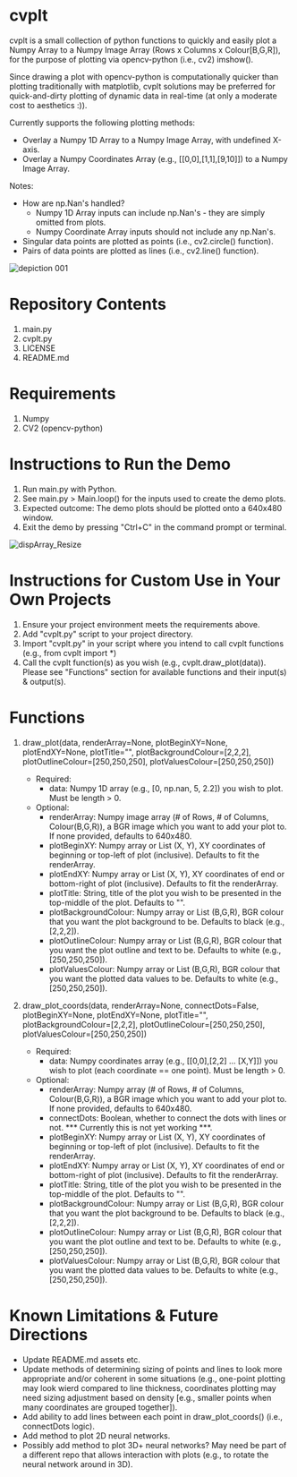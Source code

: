 # cvplt
cvplt is a small collection of python functions to quickly and easily plot a Numpy Array to a Numpy Image Array (Rows x Columns x Colour[B,G,R]), for the purpose of plotting via opencv-python (i.e., cv2) imshow().

Since drawing a plot with opencv-python is computationally quicker than plotting traditionally with matplotlib, cvplt solutions may be preferred for quick-and-dirty plotting of dynamic data in real-time (at only a moderate cost to aesthetics :)).

Currently supports the following plotting methods:
- Overlay a Numpy 1D Array to a Numpy Image Array, with undefined X-axis.
- Overlay a Numpy Coordinates Array (e.g., [[0,0],[1,1],[9,10]]) to a Numpy Image Array.

Notes:
- How are np.Nan's handled?
	- Numpy 1D Array inputs can include np.Nan's - they are simply omitted from plots.
	- Numpy Coordinate Array inputs should not include any np.Nan's.
- Singular data points are plotted as points (i.e., cv2.circle() function).
- Pairs of data points are plotted as lines (i.e., cv2.line() function).

![depiction 001](https://github.com/benfpv/cvplt/assets/55154673/b530c88e-9a92-4d31-a2aa-99e7ac4c821c)

# Repository Contents
1. main.py
2. cvplt.py
3. LICENSE
4. README.md

# Requirements
1. Numpy
2. CV2 (opencv-python)

# Instructions to Run the Demo
1. Run main.py with Python.
2. See main.py > Main.loop() for the inputs used to create the demo plots.
3. Expected outcome: The demo plots should be plotted onto a 640x480 window.
4. Exit the demo by pressing "Ctrl+C" in the command prompt or terminal.

![dispArray_Resize](https://github.com/benfpv/cvplt/assets/55154673/5c392636-13fb-45b8-88a1-12eb04732261)

# Instructions for Custom Use in Your Own Projects
1. Ensure your project environment meets the requirements above.
2. Add "cvplt.py" script to your project directory.
3. Import "cvplt.py" in your script where you intend to call cvplt functions (e.g., from cvplt import *)
4. Call the cvplt function(s) as you wish (e.g., cvplt.draw_plot(data)). Please see "Functions" section for available functions and their input(s) & output(s).

# Functions
1. draw_plot(data, renderArray=None, plotBeginXY=None, plotEndXY=None, plotTitle="", plotBackgroundColour=[2,2,2], plotOutlineColour=[250,250,250], plotValuesColour=[250,250,250])
	- Required:  
		- data: Numpy 1D array (e.g., [0, np.nan, 5, 2.2]) you wish to plot. Must be length > 0.
	- Optional:
		- renderArray: Numpy image array (# of Rows, # of Columns, Colour(B,G,R)), a BGR image which you want to add your plot to. If none provided, defaults to 640x480.
  		- plotBeginXY: Numpy array or List (X, Y), XY coordinates of beginning or top-left of plot (inclusive). Defaults to fit the renderArray.
  		- plotEndXY: Numpy array or List (X, Y), XY coordinates of end or bottom-right of plot (inclusive). Defaults to fit the renderArray.
  		- plotTitle: String, title of the plot you wish to be presented in the top-middle of the plot. Defaults to "".
  		- plotBackgroundColour: Numpy array or List (B,G,R), BGR colour that you want the plot background to be. Defaults to black (e.g., [2,2,2]).
  		- plotOutlineColour: Numpy array or List (B,G,R), BGR colour that you want the plot outline and text to be. Defaults to white (e.g., [250,250,250]).
  		- plotValuesColour: Numpy array or List (B,G,R), BGR colour that you want the plotted data values to be. Defaults to white (e.g., [250,250,250]).

2. draw_plot_coords(data, renderArray=None, connectDots=False, plotBeginXY=None, plotEndXY=None, plotTitle="", plotBackgroundColour=[2,2,2], plotOutlineColour=[250,250,250], plotValuesColour=[250,250,250])
	- Required:  
		- data: Numpy coordinates array (e.g., [[0,0],[2,2] ... [X,Y]]) you wish to plot (each coordinate == one point). Must be length > 0.
	- Optional:
  		- renderArray: Numpy array (# of Rows, # of Columns, Colour(B,G,R)), a BGR image which you want to add your plot to. If none provided, defaults to 640x480.
  		- connectDots: Boolean, whether to connect the dots with lines or not. *** Currently this is not yet working ***.
		- plotBeginXY: Numpy array or List (X, Y), XY coordinates of beginning or top-left of plot (inclusive). Defaults to fit the renderArray.
  		- plotEndXY: Numpy array or List (X, Y), XY coordinates of end or bottom-right of plot (inclusive). Defaults to fit the renderArray.
  		- plotTitle: String, title of the plot you wish to be presented in the top-middle of the plot. Defaults to "".
  		- plotBackgroundColour: Numpy array or List (B,G,R), BGR colour that you want the plot background to be. Defaults to black (e.g., [2,2,2]).
  		- plotOutlineColour: Numpy array or List (B,G,R), BGR colour that you want the plot outline and text to be. Defaults to white (e.g., [250,250,250]).
  		- plotValuesColour: Numpy array or List (B,G,R), BGR colour that you want the plotted data values to be. Defaults to white (e.g., [250,250,250]).

# Known Limitations & Future Directions
- Update README.md assets etc.
- Update methods of determining sizing of points and lines to look more appropriate and/or coherent in some situations (e.g., one-point plotting may look wierd compared to line thickness, coordinates plotting may need sizing adjustment based on density [e.g., smaller points when many coordinates are grouped together]).
- Add ability to add lines between each point in draw_plot_coords() (i.e., connectDots logic).
- Add method to plot 2D neural networks.
- Possibly add method to plot 3D+ neural networks? May need be part of a different repo that allows interaction with plots (e.g., to rotate the neural network around in 3D).